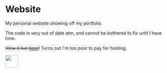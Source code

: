 # Website
My personal website showing off my portfolio. 

The code is very out of date atm, and cannot be bothered to fix until I have time.

~~View it live [here](https://not-here.dev)!~~ Turns out I'm too poor to pay for hosting.

<img src="https://cdn.discordapp.com/emojis/826074229224112138.gif?size=96&quality=lossless" width=40 height=40>
